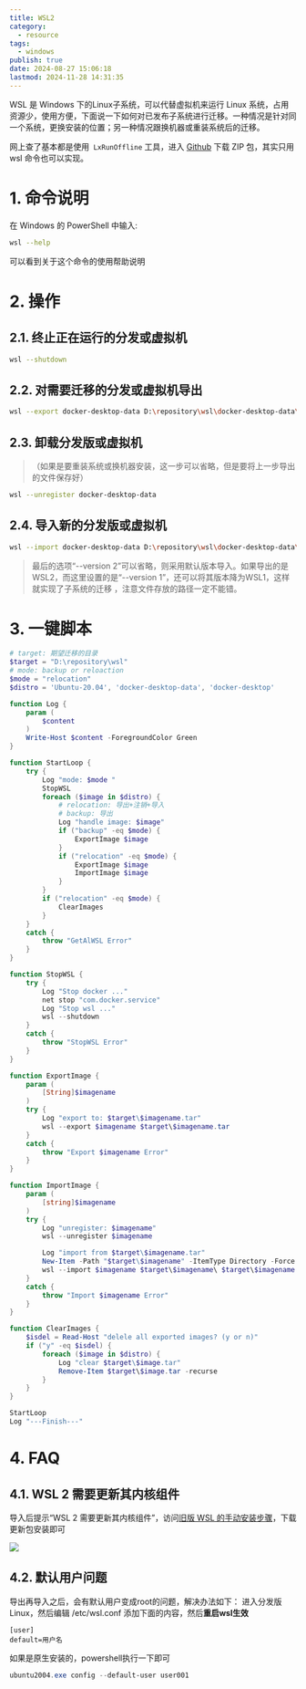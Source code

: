 ```yaml
---
title: WSL2
category:
  - resource
tags:
  - windows
publish: true
date: 2024-08-27 15:06:18
lastmod: 2024-11-28 14:31:35
---
```

WSL 是 Windows 下的Linux子系统，可以代替虚拟机来运行 Linux 系统，占用资源少，使用方便，下面说一下如何对已发布子系统进行迁移。一种情况是针对同一个系统，更换安装的位置；另一种情况跟换机器或重装系统后的迁移。

网上查了基本都是使用` LxRunOffline` 工具，进入 [Github](https://github.com/DDoSolitary/LxRunOffline/releases) 下载 ZIP 包，其实只用 wsl 命令也可以实现。

# 1. 命令说明

在 Windows 的 PowerShell 中输入:

```bash
wsl --help
```

可以看到关于这个命令的使用帮助说明

# 2. 操作

## 2.1. 终止正在运行的分发或虚拟机

```bash
wsl --shutdown
```

## 2.2. 对需要迁移的分发或虚拟机导出

```bash
wsl --export docker-desktop-data D:\repository\wsl\docker-desktop-data\docker-desktop-data.tar
```

## 2.3. 卸载分发版或虚拟机

> （如果是要重装系统或换机器安装，这一步可以省略，但是要将上一步导出的文件保存好）

```bash
wsl --unregister docker-desktop-data
```

## 2.4. 导入新的分发版或虚拟机

```bash
wsl --import docker-desktop-data D:\repository\wsl\docker-desktop-data\ D:\repository\wsl\docker-desktop-data\docker-desktop-data.tar --version 2
```

> 最后的选项“--version 2”可以省略，则采用默认版本导入。如果导出的是WSL2，而这里设置的是“--version 1”，还可以将其版本降为WSL1，这样就实现了子系统的迁移 ，注意文件存放的路径一定不能错。


# 3. 一键脚本

```powershell
# target: 期望迁移的目录 
$target = "D:\repository\wsl"
# mode: backup or reloaction
$mode = "relocation"
$distro = 'Ubuntu-20.04', 'docker-desktop-data', 'docker-desktop'

function Log {
    param (
        $content
    )
    Write-Host $content -ForegroundColor Green
}

function StartLoop {
    try {
        Log "mode: $mode " 
        StopWSL
        foreach ($image in $distro) {
            # relocation: 导出+注销+导入
            # backup: 导出
            Log "handle image: $image" 
            if ("backup" -eq $mode) {
                ExportImage $image
            }
            if ("relocation" -eq $mode) {
                ExportImage $image
                ImportImage $image
            }
        }
        if ("relocation" -eq $mode) {
            ClearImages
        }
    }
    catch {
        throw "GetAlWSL Error"
    }
}

function StopWSL {
    try {
        Log "Stop docker ..." 
        net stop "com.docker.service" 
        Log "Stop wsl ..." 
        wsl --shutdown  
    }
    catch {
        throw "StopWSL Error"
    }
}

function ExportImage {
    param (
        [String]$imagename
    )
    try {
        Log "export to: $target\$imagename.tar" 
        wsl --export $imagename $target\$imagename.tar 
    }
    catch {
        throw "Export $imagename Error"
    }
}

function ImportImage {
    param (
        [string]$imagename
    )
    try {
        Log "unregister: $imagename" 
        wsl --unregister $imagename

        Log "import from $target\$imagename.tar" 
        New-Item -Path "$target\$imagename" -ItemType Directory -Force | Out-Null
        wsl --import $imagename $target\$imagename\ $target\$imagename.tar --version 2 
    }
    catch {
        throw "Import $imagename Error"
    }
}

function ClearImages {
    $isdel = Read-Host "delele all exported images? (y or n)" 
    if ("y" -eq $isdel) {
        foreach ($image in $distro) {
            Log "clear $target\$image.tar" 
            Remove-Item $target\$image.tar -recurse 
        }
    }
}

StartLoop
Log "---Finish---" 
```

# 4. FAQ

## 4.1. WSL 2 需要更新其内核组件

导入后提示“WSL 2 需要更新其内核组件”，访问[旧版 WSL 的手动安装步骤](https://docs.microsoft.com/zh-cn/windows/wsl/install-manual)，下载更新包安装即可

![](/_assets/e8878120c4ca3177a8e0469d95772af0_MD5.png)

## 4.2. 默认用户问题

导出再导入之后，会有默认用户变成root的问题，解决办法如下：
进入分发版Linux，然后编辑 /etc/wsl.conf 添加下面的内容，然后**重启wsl生效**

```shell
[user]
default=用户名
```

如果是原生安装的，powershell执行一下即可

```powershell
ubuntu2004.exe config --default-user user001
```

